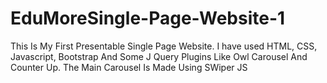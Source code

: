 # EduMoreSingle-Page-Website-1

This Is My First Presentable Single Page Website. I have used HTML, CSS, Javascript, Bootstrap And Some J Query Plugins Like Owl Carousel And Counter Up. The Main Carousel Is Made Using SWiper JS
